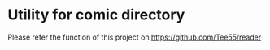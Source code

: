 # Utility for comic directory

Please refer the function of this project on https://github.com/Tee55/reader